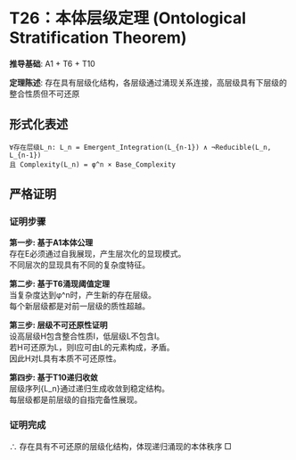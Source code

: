 # T26：本体层级定理 (Ontological Stratification Theorem)  

**推导基础**: A1 + T6 + T10  

**定理陈述**: 存在具有层级化结构，各层级通过涌现关系连接，高层级具有下层级的整合性质但不可还原  

## 形式化表述  
```  
∀存在层级L_n: L_n = Emergent_Integration(L_{n-1}) ∧ ¬Reducible(L_n, L_{n-1})  
且 Complexity(L_n) = φ^n × Base_Complexity  
```  

## 严格证明  

### 证明步骤  

**第一步: 基于A1本体公理**  
存在E必须通过自我展现，产生层次化的显现模式。  
不同层次的显现具有不同的复杂度特征。  

**第二步: 基于T6涌现阈值定理**  
当复杂度达到φ^n时，产生新的存在层级。  
每个新层级都是对前一层级的质性超越。  

**第三步: 层级不可还原性证明**  
设高层级H包含整合性质I，低层级L不包含I。  
若H可还原为L，则I应可由L的元素构成，矛盾。  
因此H对L具有本质不可还原性。  

**第四步: 基于T10递归收敛**  
层级序列{L_n}通过递归生成收敛到稳定结构。  
每层级都是前层级的自指完备性展现。  

### 证明完成  
∴ 存在具有不可还原的层级化结构，体现递归涌现的本体秩序 □  